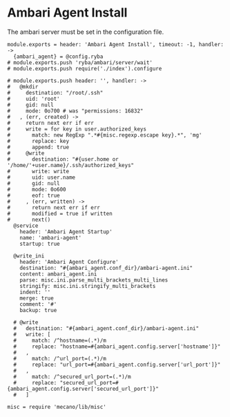 # Ambari Agent Install

The ambari server must be set in the configuration file.

    module.exports = header: 'Ambari Agent Install', timeout: -1, handler: ->
      {ambari_agent} = @config.ryba
    # module.exports.push 'ryba/ambari/server/wait'
    # module.exports.push require('./index').configure

    # module.exports.push header: '', handler: ->
    #   @mkdir 
    #     destination: "/root/.ssh"
    #     uid: 'root'
    #     gid: null
    #     mode: 0o700 # was "permissions: 16832"
    #   , (err, created) ->
    #     return next err if err
    #     write = for key in user.authorized_keys
    #       match: new RegExp ".*#{misc.regexp.escape key}.*", 'mg'
    #       replace: key
    #       append: true
    #     @write
    #       destination: "#{user.home or '/home/'+user.name}/.ssh/authorized_keys"
    #       write: write
    #       uid: user.name
    #       gid: null
    #       mode: 0o600
    #       eof: true
    #     , (err, written) ->
    #       return next err if err
    #       modified = true if written
    #       next()
      @service
        header: 'Ambari Agent Startup'
        name: 'ambari-agent'
        startup: true

      @write_ini
        header: 'Ambari Agent Configure'
        destination: "#{ambari_agent.conf_dir}/ambari-agent.ini"
        content: ambari_agent.ini
        parse: misc.ini.parse_multi_brackets_multi_lines
        stringify: misc.ini.stringify_multi_brackets
        indent: ''
        merge: true
        comment: '#'
        backup: true

      # @write
      #   destination: "#{ambari_agent.conf_dir}/ambari-agent.ini"
      #   write: [
      #     match: /^hostname=(.*)/m
      #     replace: "hostname=#{ambari_agent.config.server['hostname']}"
      #   ,
      #     match: /^url_port=(.*)/m
      #     replace: "url_port=#{ambari_agent.config.server['url_port']}"
      #   ,
      #     match: /^secured_url_port=(.*)/m
      #     replace: "secured_url_port=#{ambari_agent.config.server['secured_url_port']}"
      #   ]

    misc = require 'mecano/lib/misc'
